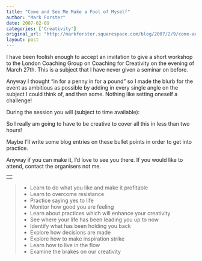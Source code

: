 ```yaml
---
title: "Come and See Me Make a Fool of Myself"
author: "Mark Forster"
date: 2007-02-09
categories: ['Creativity']
original_url: "http://markforster.squarespace.com/blog/2007/2/9/come-and-see-me-make-a-fool-of-myself.html"
layout: post
---
```


I have been foolish enough to accept an invitation to give a short workshop to the London Coaching Group on Coaching for Creativity on the evening of March 27th. This is a subject that I have never given a seminar on before.

Anyway I thought “in for a penny in for a pound” so I made the blurb for the event as ambitious as possible by adding in every single angle on the subject I could think of, and then some. Nothing like setting oneself a challenge!

During the session you will (subject to time available):

So I really am going to have to be creative to cover all this in less than two hours!

Maybe I’ll write some blog entries on these bullet points in order to get into practice.

Anyway if you can make it, I’d love to see you there. If you would like to attend, contact the organisers not me.

|  |
| --- |
|  |

> - Learn to do what you like and make it profitable
> - Learn to overcome resistance
> - Practice saying yes to life
> - Monitor how good you are feeling
> - Learn about practices which will enhance your creativity
> - See where your life has been leading you up to now
> - Identify what has been holding you back
> - Explore how decisions are made
> - Explore how to make inspiration strike
> - Learn how to live in the flow
> - Examine the brakes on our creativity
